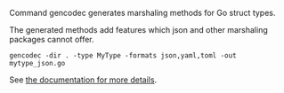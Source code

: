 Command gencodec generates marshaling methods for Go struct types.

The generated methods add features which json and other marshaling packages cannot offer.

	gencodec -dir . -type MyType -formats json,yaml,toml -out mytype_json.go

See [the documentation for more details](https://godoc.org/github.com/AlexanderMint/gencodec).
